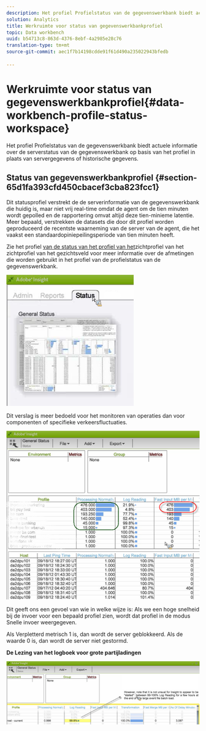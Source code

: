 ```yaml
---
description: Het profiel Profielstatus van de gegevenswerkbank biedt actuele informatie over de serverstatus van de gegevenswerkbank op basis van het profiel in plaats van servergegevens of historische gegevens.
solution: Analytics
title: Werkruimte voor status van gegevenswerkbankprofiel
topic: Data workbench
uuid: b54713c8-863d-4376-8ebf-4a2985e28c76
translation-type: tm+mt
source-git-commit: aec1f7b14198cdde91f61d490a235022943bfedb

---
```



# Werkruimte voor status van gegevenswerkbankprofiel{#data-workbench-profile-status-workspace}

Het profiel Profielstatus van de gegevenswerkbank biedt actuele informatie over de serverstatus van de gegevenswerkbank op basis van het profiel in plaats van servergegevens of historische gegevens.

## Status van gegevenswerkbankprofiel {#section-65d1fa393cfd450cbacef3cba823fcc1}

Dit statusprofiel verstrekt de de serverinformatie van de gegevenswerkbank die huidig is, maar niet vrij real-time omdat de agent om de tien minuten wordt gepolled en de rapportering omvat altijd deze tien-minieme latentie. Meer bepaald, verstrekken de datasets die door dit profiel worden geproduceerd de recentste waarneming van de server van de agent, die het vaakst een standaardopiniepeilingsperiode van tien minuten heeft.

Zie het profiel [van de status van het profiel van het](../../../home/monitoring-installation/monitoring-profiles/monitoring-profile-using.md#concept-d4cd7da41c8a42bab4aea25418264e64)zichtprofiel van het zichtprofiel van het gezichtsveld voor meer informatie over de afmetingen die worden gebruikt in het profiel van de profielstatus van de gegevenswerkbank.

![](assets/Status_General_Status.png)

Dit verslag is meer bedoeld voor het monitoren van operaties dan voor componenten of specifieke verkeersfluctuaties.

![](assets/Status_General_page.png)

Dit geeft ons een gevoel van wie in welke wijze is: Als we een hoge snelheid bij de invoer voor een bepaald profiel zien, wordt dat profiel in de modus Snelle invoer weergegeven.

Als Verpletterd metrisch 1 is, dan wordt de server geblokkeerd. Als de waarde 0 is, dan wordt de server niet gestormd.

**De Lezing van het logboek voor grote partijladingen**

![](assets/Status_General_stalled_log.png)

